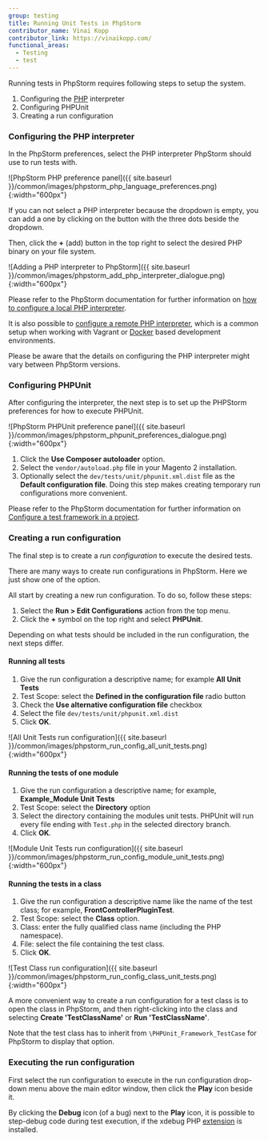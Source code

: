 ```yaml
---
group: testing
title: Running Unit Tests in PhpStorm
contributor_name: Vinai Kopp
contributor_link: https://vinaikopp.com/
functional_areas:
  - Testing
  - test
---
```


Running tests in PhpStorm requires following steps to setup the system.

1. Configuring the [PHP](https://glossary.magento.com/php) interpreter
1. Configuring PHPUnit
1. Creating a run configuration

### Configuring the PHP interpreter

In the PhpStorm preferences, select the PHP interpreter PhpStorm should use to run tests with.

![PhpStorm PHP preference panel]({{ site.baseurl }}/common/images/phpstorm_php_language_preferences.png){:width="600px"}

If you can not select a PHP interpreter because the dropdown is empty, you can add a one by clicking on the button with the three dots beside the dropdown.

Then, click the **+** (add) button in the top right to select the desired PHP binary on your file system.

![Adding a PHP interpreter to PhpStorm]({{ site.baseurl }}/common/images/phpstorm_add_php_interpreter_dialogue.png){:width="600px"}

Please refer to the PhpStorm documentation for further information on [how to configure a local PHP interpreter](https://www.jetbrains.com/help/phpstorm/configuring-local-interpreter.html).

It is also possible to [configure a remote PHP interpreter](https://www.jetbrains.com/help/phpstorm/configuring-remote-interpreters.html), which is a common setup when working with Vagrant or [Docker](https://glossary.magento.com/docker) based development environments.

Please be aware that the details on configuring the PHP interpreter might vary between PhpStorm versions.

### Configuring PHPUnit

After configuring the interpreter, the next step is to set up the PHPStorm preferences for how to execute PHPUnit.

![PhpStorm PHPUnit preference panel]({{ site.baseurl }}/common/images/phpstorm_phpunit_preferences_dialogue.png){:width="600px"}

1. Click the **Use Composer autoloader** option.
1. Select the `vendor/autoload.php` file in your Magento 2 installation.
1. Optionally select the `dev/tests/unit/phpunit.xml.dist` file as the **Default configuration file**. Doing this step makes creating temporary run configurations more convenient.

Please refer to the PhpStorm documentation for further information on [Configure a test framework in a project](https://www.jetbrains.com/help/phpstorm/php-test-frameworks.html#configure_php_test_framework_in_a_project).

### Creating a run configuration

The final step is to create a *run configuration* to execute the desired tests.

There are many ways to create run configurations in PhpStorm. Here we just show one of the option.

All start by creating a new run configuration. To do so, follow these steps:

1. Select the **Run > Edit Configurations** action from the top menu.
1. Click the **+** symbol on the top right and select **PHPUnit**.

Depending on what tests should be included in the run configuration, the next steps differ.

#### Running all tests

1. Give the run configuration a descriptive name; for example **All Unit Tests**
1. Test Scope: select the **Defined in the configuration file** radio button
1. Check the **Use alternative configuration file** checkbox
1. Select the file `dev/tests/unit/phpunit.xml.dist`
1. Click **OK**.

![All Unit Tests run configuration]({{ site.baseurl }}/common/images/phpstorm_run_config_all_unit_tests.png){:width="600px"}

#### Running the tests of one module

1. Give the run configuration a descriptive name; for example, **Example_Module Unit Tests**
1. Test Scope: select the **Directory** option
1. Select the directory containing the modules unit tests. PHPUnit will run every file ending with `Test.php` in the selected directory branch.
1. Click **OK**.

![Module Unit Tests run configuration]({{ site.baseurl }}/common/images/phpstorm_run_config_module_unit_tests.png){:width="600px"}

#### Running the tests in a class

1. Give the run configuration a descriptive name like the name of the test class; for example, **FrontControllerPluginTest**.
1. Test Scope: select the **Class** option.
1. Class: enter the fully qualified class name (including the PHP namespace).
1. File: select the file containing the test class.
1. Click **OK**.

![Test Class run configuration]({{ site.baseurl }}/common/images/phpstorm_run_config_class_unit_tests.png){:width="600px"}

A more convenient way to create a run configuration for a test class is to open the class in PhpStorm, and then right-clicking into the class and selecting **Create 'TestClassName'** or **Run 'TestClassName'**.

Note that the test class has to inherit from `\PHPUnit_Framework_TestCase` for PhpStorm to display that option.

### Executing the run configuration

First select the run configuration to execute in the run configuration drop-down menu above the main editor window, then click the **Play** icon beside it.

By clicking the **Debug** icon (of a bug) next to the **Play** icon, it is possible to step-debug code during test execution, if the xdebug PHP [extension](https://glossary.magento.com/extension) is installed.

